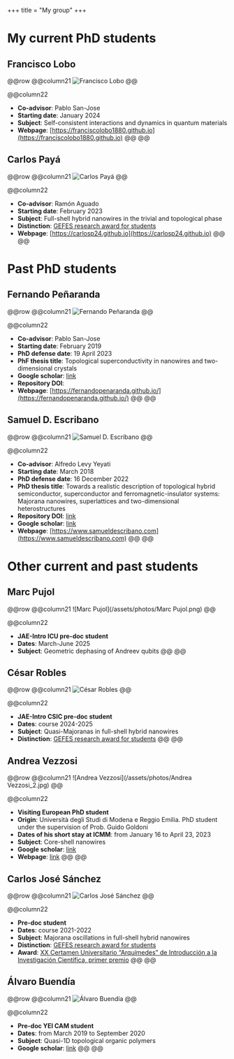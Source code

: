 +++
title = "My group"
+++

# My current PhD students

## Francisco Lobo

@@row
@@column21 ![Francisco Lobo](/assets/photos/Lobo.jpg) @@

@@column22
- **Co-advisor**: Pablo San-Jose
- **Starting date**: January 2024
- **Subject**: Self-consistent interactions and dynamics in quantum materials
- **Webpage**: [https://franciscolobo1880.github.io](https://franciscolobo1880.github.io)
@@
@@

## Carlos Payá

@@row
@@column21 ![Carlos Payá](/assets/photos/Carlos.jpg) @@

@@column22
- **Co-advisor**: Ramón Aguado
- **Starting date**: February 2023
- **Subject**: Full-shell hybrid nanowires in the trivial and topological phase
- **Distinction**: [GEFES research award for students](http://gefes-rsef.org/premios-de-investigacion-para-estudiantes-carlos-paya/)
- **Webpage**: [https://carlosp24.github.io](https://carlosp24.github.io)
@@
@@

# Past PhD students

## Fernando Peñaranda

@@row
@@column21 ![Fernando Peñaranda](/assets/photos/Fernando.png) @@

@@column22

- **Co-advisor**: Pablo San-Jose
- **Starting date**: February 2019
- **PhD defense date**: 19 April 2023
- **PhF thesis title**: Topological superconductivity in nanowires and two-dimensional crystals
- **Google scholar**: [link](https://scholar.google.com/citations?hl=en&user=S3I9ac8AAAAJ)
- **Repository DOI**:
- **Webpage**: [https://fernandopenaranda.github.io/](https://fernandopenaranda.github.io/)
@@
@@

## Samuel D. Escribano

@@row
@@column21 ![Samuel D. Escribano](/assets/photos/Samuel.jpg) @@

@@column22

- **Co-advisor**: Alfredo Levy Yeyati
- **Starting date**: March 2018
- **PhD defense date**: 16 December 2022   
- **PhD thesis title**: Towards a realistic description of topological hybrid semiconductor, superconductor and ferromagnetic-insulator systems: Majorana nanowires, superlattices and two-dimensional heterostructures
- **Repository DOI**: [link](https://repositorio.uam.es/handle/10486/706437) 
- **Google scholar**: [link](https://scholar.google.com/citations?hl=en&user=UaNF-SUAAAAJ)
- **Webpage**: [https://www.samueldescribano.com](https://www.samueldescribano.com)
@@
@@

# Other current and past students

## Marc Pujol

@@row
@@column21 ![Marc Pujol](/assets/photos/Marc Pujol.png) @@

@@column22
- **JAE-Intro ICU pre-doc student**
- **Dates**: March-June 2025
- **Subject**: Geometric dephasing of Andreev qubits
@@
@@

## César Robles

@@row
@@column21 ![César Robles](/assets/photos/Robles.jpg) @@

@@column22
- **JAE-Intro CSIC pre-doc student**
- **Dates**: course 2024-2025
- **Subject**: Quasi-Majoranas in full-shell hybrid nanowires 
- **Distinction**: [GEFES research award for students](https://gefes-rsef.org/premios-de-investigacion-para-estudiantes-2024-cesar-robles-montero/)
@@
@@


## Andrea Vezzosi

@@row
@@column21 ![Andrea Vezzosi](/assets/photos/Andrea Vezzosi_2.jpg) @@

@@column22
- **Visiting European PhD student**
- **Origin**: Università degli Studi di Modena e Reggio Emilia. PhD student under the supervision of Prob. Guido Goldoni
- **Dates of his short stay at ICMM**: from January 16 to April 23, 2023
- **Subject**: Core-shell nanowires
- **Google scholar**: [link](https://scholar.google.com/citations?user=rCrFBLgAAAAJ&hl=it)
- **Webpage**: [link](http://personale.unimore.it/Rubrica/dettaglio/219035)
@@
@@

## Carlos José Sánchez

@@row
@@column21 ![Carlos José Sánchez](/assets/photos/CJ.jpg) @@

@@column22
- **Pre-doc student**
- **Dates**: course 2021-2022
- **Subject**: Majorana oscillations in full-shell hybrid nanowires
- **Distinction**: [GEFES research award for students](http://gefes-rsef.org/premios-de-investigacion-para-estudiantes-2022-carlos-jose-sanchez-martinez/)
- **Award**: [XX Certamen Universitario “Arquímedes” de Introducción a la Investigación Científica, primer premio](https://www.universidades.gob.es/certamen-universitario-arquimedes-convocatoria-2022/)
@@
@@

## Álvaro Buendía

@@row
@@column21 ![Álvaro Buendía](/assets/photos/Alvaro.jpg) @@

@@column22
- **Pre-doc YEI CAM student**
- **Dates**: from March 2019 to September 2020
- **Subject**: Quasi-1D topological organic polymers
- **Google scholar**: [link](https://scholar.google.com/citations?hl=en&user=XE7w6XIAAAAJ)
@@
@@

